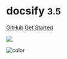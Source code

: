# docsify <small>3.5</small>

[GitHub](https://github.com/docsifyjs/docsify/)
[Get Started](index.html)

<!-- 背景图片 -->

![](_media/bg.png)

<!-- 背景色 -->

![color](#f0f0f0)